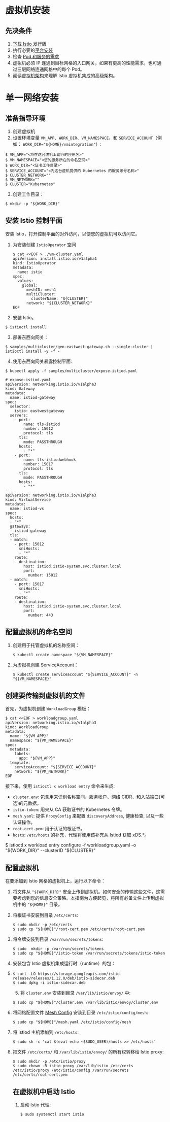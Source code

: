 # 虚拟机安装



## 先决条件

1. [下载 Istio 发行版](https://istio.io/latest/zh/docs/setup/getting-started/#download)
2. 执行必要的[平台安装](https://istio.io/latest/zh/docs/setup/platform-setup/)
3. 检查 [Pod 和服务的需求](https://istio.io/latest/zh/docs/ops/deployment/requirements/)
4. 虚拟机必须 IP 连通到目标网格的入口网关，如果有更高的性能需求，也可通过三层网络连通网格中的每个 Pod。
5. 阅读[虚拟机架构](https://istio.io/latest/zh/docs/ops/deployment/vm-architecture/)来理解 Istio 虚拟机集成的高级架构。

# 单一网络安装

## 准备指导环境

1. 创建虚拟机
2. 设置环境变量 `VM_APP`、`WORK_DIR`、`VM_NAMESPACE`、和 `SERVICE_ACCOUNT`（例如： `WORK_DIR="${HOME}/vmintegration"`）:

```
$ VM_APP="<将在这台虚机上运行的应用名>"
$ VM_NAMESPACE="<您的服务所在的命名空间>"
$ WORK_DIR="<证书工作目录>"
$ SERVICE_ACCOUNT="<为这台虚机提供的 Kubernetes 的服务账号名称>"
$ CLUSTER_NETWORK=""
$ VM_NETWORK=""
$ CLUSTER="Kubernetes"
```

3. 创建工作目录：

```
$ mkdir -p "${WORK_DIR}"
```

## 安装 Istio 控制平面

安装 Istio，打开控制平面的对外访问，以便您的虚拟机可以访问它。

1. 为安装创建 `IstioOperator` 空间

   ```
   $ cat <<EOF > ./vm-cluster.yaml
   apiVersion: install.istio.io/v1alpha1
   kind: IstioOperator
   metadata:
     name: istio
   spec:
     values:
       global:
         meshID: mesh1
         multiCluster:
           clusterName: "${CLUSTER}"
         network: "${CLUSTER_NETWORK}"
   EOF
   ```

2. 安装 Istio。

```
$ istioctl install
```

3. 部署东西向网关：

```
$ samples/multicluster/gen-eastwest-gateway.sh --single-cluster | istioctl install -y -f -
```

4. 使用东西向网关暴露控制平面:

```
$ kubectl apply -f samples/multicluster/expose-istiod.yaml

# expose-istiod.yaml
apiVersion: networking.istio.io/v1alpha3
kind: Gateway
metadata:
  name: istiod-gateway
spec:
  selector:
    istio: eastwestgateway
  servers:
    - port:
        name: tls-istiod
        number: 15012
        protocol: tls
      tls:
        mode: PASSTHROUGH        
      hosts:
        - "*"
    - port:
        name: tls-istiodwebhook
        number: 15017
        protocol: tls
      tls:
        mode: PASSTHROUGH          
      hosts:
        - "*"
---
apiVersion: networking.istio.io/v1alpha3
kind: VirtualService
metadata:
  name: istiod-vs
spec:
  hosts:
  - "*"
  gateways:
  - istiod-gateway
  tls:
  - match:
    - port: 15012
      sniHosts:
      - "*"
    route:
    - destination:
        host: istiod.istio-system.svc.cluster.local
        port:
          number: 15012
  - match:
    - port: 15017
      sniHosts:
      - "*"
    route:
    - destination:
        host: istiod.istio-system.svc.cluster.local
        port:
          number: 443
```

## 配置虚拟机的命名空间

1. 创建用于托管虚拟机的名称空间：

   ```
   $ kubectl create namespace "${VM_NAMESPACE}"
   ```

2. 为虚拟机创建 ServiceAccount：

   ```
   $ kubectl create serviceaccount "${SERVICE_ACCOUNT}" -n "${VM_NAMESPACE}"
   ```

## 创建要传输到虚拟机的文件

首先，为虚拟机创建 `WorkloadGroup` 模板：

```
$ cat <<EOF > workloadgroup.yaml
apiVersion: networking.istio.io/v1alpha3
kind: WorkloadGroup
metadata:
  name: "${VM_APP}"
  namespace: "${VM_NAMESPACE}"
spec:
  metadata:
    labels:
      app: "${VM_APP}"
  template:
    serviceAccount: "${SERVICE_ACCOUNT}"
    network: "${VM_NETWORK}"
EOF
```

接下来，使用 `istioctl x workload entry` 命令来生成:

- `cluster.env`: 包含用来识别名称空间、服务帐户、网络 CIDR、和入站端口(可选)的元数据。
- `istio-token`: 用来从 CA 获取证书的 Kubernetes 令牌。
- `mesh.yaml`: 提供 `ProxyConfig` 来配置 `discoveryAddress`, 健康检查, 以及一些认证操作。
- `root-cert.pem`: 用于认证的根证书。
- `hosts`: `/etc/hosts` 的补充，代理将使用该补充从 Istiod 获取 xDS.*。

$ istioctl x workload entry configure -f workloadgroup.yaml -o "${WORK_DIR}" --clusterID "${CLUSTER}"

## 配置虚拟机

在要添加到 Istio 网格的虚拟机上，运行以下命令：

1. 将文件从 `"${WORK_DIR}"` 安全上传到虚拟机。如何安全的传输这些文件，这需要考虑到您的信息安全策略。本指南为方便起见，将所有必备文件上传到虚拟机中的 `"${HOME}"` 目录。

2. 将根证书安装到目录 `/etc/certs`:

   ```
   $ sudo mkdir -p /etc/certs
   $ sudo cp "${HOME}"/root-cert.pem /etc/certs/root-cert.pem
   ```

   

3. 将令牌安装到目录 `/var/run/secrets/tokens`:

   ```
   $ sudo  mkdir -p /var/run/secrets/tokens
   $ sudo cp "${HOME}"/istio-token /var/run/secrets/tokens/istio-token
   ```

   

4. 安装包含 Istio 虚拟机集成运行时（runtime）的包：

1. ```
   $ curl -LO https://storage.googleapis.com/istio-release/releases/1.12.0/deb/istio-sidecar.deb
   $ sudo dpkg -i istio-sidecar.deb
   ```

   5. 将 `cluster.env` 安装到目录 `/var/lib/istio/envoy/` 中:

   ```
   $ sudo cp "${HOME}"/cluster.env /var/lib/istio/envoy/cluster.env
   ```

   

2. 将网格配置文件 [Mesh Config](https://istio.io/latest/zh/docs/reference/config/istio.mesh.v1alpha1/#MeshConfig) 安装到目录 `/etc/istio/config/mesh`:

   ```
   $ sudo cp "${HOME}"/mesh.yaml /etc/istio/config/mesh
   ```

   

3. 将 istiod 主机添加到 `/etc/hosts`:

   ```
   $ sudo sh -c 'cat $(eval echo ~$SUDO_USER)/hosts >> /etc/hosts'
   ```

   

4. 把文件 `/etc/certs/` 和 `/var/lib/istio/envoy/` 的所有权转移给 Istio proxy:

   ```
   $ sudo mkdir -p /etc/istio/proxy
   $ sudo chown -R istio-proxy /var/lib/istio /etc/certs /etc/istio/proxy /etc/istio/config /var/run/secrets /etc/certs/root-cert.pem
   ```

   ## 在虚拟机中启动 Istio

   1. 启动 Istio 代理:

      ```
      $ sudo systemctl start istio
      ```